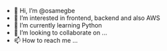 - 👋 Hi, I’m @osamegbe
- 👀 I’m interested in frontend, backend and also AWS
- 🌱 I’m currently learning Python
- 💞️ I’m looking to collaborate on ...
- 📫 How to reach me ...

<!---
osamegbe/osamegbe is a ✨ special ✨ repository because its `README.md` (this file) appears on your GitHub profile.
You can click the Preview link to take a look at your changes.
--->
